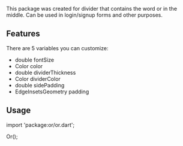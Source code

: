 This package was created for divider that contains the word or in the middle. Can be used in login/signup forms and other purposes.

## Features

There are 5 variables you can customize:
- double fontSize
- Color color
- double dividerThickness
- Color dividerColor
- double sidePadding
- EdgeInsetsGeometry padding



## Usage

import 'package:or/or.dart';

Or();
